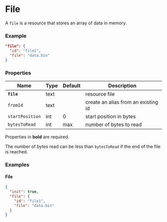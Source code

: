 # File

A `file` is a resource that stores an array of data in memory.

### Example

```json
"file": {
  "id": "file1",
  "file": "data.bin"
}
```

### Properties

Name            | Type | Default | Description
--------------- | ---- | ------- | ----------------------------
**`file`**      | text |         | resource file
`fromId`        | text |         | create an alias from an existing id
`startPosition` | int  | 0       | start position in bytes
`bytesToRead`   | int  | max     | number of bytes to read

Properties in **bold** are required.  

The number of bytes read can be less than `bytesToRead` if the end of
the file is reached.

### Examples

#### File

```json
{
  "init": true,
  "file": {
    "id": "file1",
    "file": "data.bin"
  }
}
```

